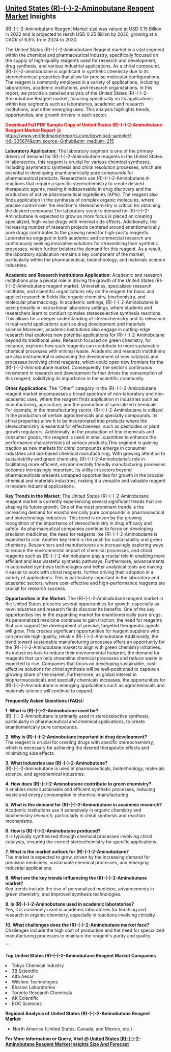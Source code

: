 <h2><a href="https://www.verifiedmarketreports.com/download-sample/?rid=335674&amp;utm_source=Github&amp;utm_medium=215" target="_blank">United States (R)-(-)-2-Aminobutane Reagent Market</a> Insights</h2><p>(R)-(-)-2-Aminobutane Reagent Market size was valued at USD 0.15 Billion in 2022 and is projected to reach USD 0.25 Billion by 2030, growing at a CAGR of 6.8% from 2024 to 2030.</p><p><p>The United States (R)-(-)-2-Aminobutane Reagent market is a vital segment within the chemical and pharmaceutical industry, specifically focused on the supply of high-quality reagents used for research and development, drug synthesis, and various industrial applications. As a chiral compound, (R)-(-)-2-aminobutane is significant in synthetic chemistry due to its stereochemical properties that allow for precise molecular configurations. The reagent is commonly employed in a variety of applications, including laboratories, academic institutions, and research organizations. In this report, we provide a detailed analysis of the United States (R)-(-)-2-Aminobutane Reagent market, focusing specifically on its applications within key segments such as laboratories, academic and research institutions, and other emerging uses. This analysis highlights trends, opportunities, and growth drivers in each sector. <p><span class=""><span style="color: #ff0000;"><strong>Download Full PDF Sample Copy of United States (R)-(-)-2-Aminobutane Reagent Market Report</strong> @ </span><a href="https://www.verifiedmarketreports.com/download-sample/?rid=335674&amp;utm_source=Github&amp;utm_medium=215" target="_blank">https://www.verifiedmarketreports.com/download-sample/?rid=335674&amp;utm_source=Github&amp;utm_medium=215</a></span></p></p><p><strong>Laboratory Application:</strong> The laboratory segment is one of the primary drivers of demand for (R)-(-)-2-Aminobutane reagents in the United States. In laboratories, this reagent is crucial for various chemical syntheses, including asymmetric synthesis and chiral resolution processes, which are essential in developing enantiomerically pure compounds for pharmaceutical products. Researchers use (R)-(-)-2-Aminobutane in reactions that require a specific stereochemistry to create desired therapeutic agents, making it indispensable in drug discovery and the production of active pharmaceutical ingredients (APIs). The reagent also finds application in the synthesis of complex organic molecules, where precise control over the reaction's stereochemistry is critical for obtaining the desired compound.The laboratory sector’s demand for (R)-(-)-2-Aminobutane is expected to grow as more focus is placed on creating specialized, high-value drugs with minimal side effects. Additionally, the increasing number of research projects centered around enantiomerically pure drugs contributes to the growing need for high-purity reagents. Laboratories engaged in both academic and commercial research are continuously seeking innovative solutions for streamlining their synthetic processes, which further bolsters the demand for this reagent. As a result, the laboratory application remains a key component of the market, particularly within the pharmaceutical, biotechnology, and materials science industries.</p><p><strong>Academic and Research Institutions Application:</strong> Academic and research institutions play a pivotal role in driving the growth of the United States (R)-(-)-2-Aminobutane reagent market. Universities, specialized research institutes, and scientific organizations rely on the reagent for basic and applied research in fields like organic chemistry, biochemistry, and molecular pharmacology. In academic settings, (R)-(-)-2-Aminobutane is used primarily in instructional laboratory settings, where students and researchers learn to conduct complex stereoselective synthesis reactions. This allows for a deeper understanding of stereochemistry and its relevance in real-world applications such as drug development and materials science.Moreover, academic institutions also engage in cutting-edge research that explores new potential applications for (R)-(-)-2-Aminobutane beyond its traditional uses. Research focused on green chemistry, for instance, explores how such reagents can contribute to more sustainable chemical processes with minimal waste. Academic and research institutions are also instrumental in advancing the development of new catalysts and processes involving chiral reagents, which could open new frontiers for the (R)-(-)-2-Aminobutane market. Consequently, the sector’s continuous investment in research and development further drives the consumption of this reagent, solidifying its importance in the scientific community.</p><p><strong>Other Applications:</strong> The "Other" category in the (R)-(-)-2-Aminobutane reagent market encompasses a broad spectrum of non-laboratory and non-academic uses, where the reagent finds application in industries such as manufacturing, agriculture, and the production of specialized chemicals. For example, in the manufacturing sector, (R)-(-)-2-Aminobutane is utilized in the production of certain agrochemicals and specialty compounds. Its chiral properties allow it to be incorporated into products where the stereochemistry is essential for effectiveness, such as pesticides or plant growth regulators. Additionally, in the production of fine chemicals and consumer goods, this reagent is used in small quantities to enhance the performance characteristics of various products.This segment is gaining traction as new markets for chiral compounds emerge in consumer industries and bio-based chemical manufacturing. With growing attention to sustainability and green chemistry, (R)-(-)-2-Aminobutane’s role in facilitating more efficient, environmentally friendly manufacturing processes becomes increasingly important. Its utility in sectors beyond pharmaceuticals presents untapped opportunities for growth in the broader chemical and materials industries, making it a versatile and valuable reagent in modern industrial applications.</p><p><strong>Key Trends in the Market:</strong> The United States (R)-(-)-2-Aminobutane reagent market is currently experiencing several significant trends that are shaping its future growth. One of the most prominent trends is the increasing demand for enantiomerically pure compounds in pharmaceutical and biotechnology industries. This trend is driven by the growing recognition of the importance of stereochemistry in drug efficacy and safety. As pharmaceutical companies continue to focus on developing precision medicines, the need for reagents like (R)-(-)-2-Aminobutane is expected to rise. Another key trend is the push for sustainability and green chemistry. Researchers and manufacturers are increasingly exploring ways to reduce the environmental impact of chemical processes, and chiral reagents such as (R)-(-)-2-Aminobutane play a crucial role in enabling more efficient and less wasteful synthetic pathways. Furthermore, advancements in automated synthesis technologies and better analytical tools are making it easier to work with chiral reagents, further driving their adoption in a variety of applications. This is particularly important in the laboratory and academic sectors, where cost-effective and high-performance reagents are crucial for research success.</p><p><strong>Opportunities in the Market:</strong> The (R)-(-)-2-Aminobutane reagent market in the United States presents several opportunities for growth, especially as new industries and research fields discover its benefits. One of the key opportunities lies in the expanding market for enantiomerically pure drugs. As personalized medicine continues to gain traction, the need for reagents that can support the development of precise, targeted therapeutic agents will grow. This creates significant opportunities for reagent suppliers who can provide high-quality, reliable (R)-(-)-2-Aminobutane.Additionally, the trend toward sustainable manufacturing processes offers an opportunity for the (R)-(-)-2-Aminobutane market to align with green chemistry initiatives. As industries look to reduce their environmental footprint, the demand for reagents that can help streamline chemical processes and reduce waste is expected to rise. Companies that focus on developing sustainable, cost-effective solutions for chiral synthesis will be well-positioned to capture a growing share of the market. Furthermore, as global interest in biopharmaceuticals and specialty chemicals increases, the opportunities for (R)-(-)-2-Aminobutane in emerging applications such as agrochemicals and materials science will continue to expand.</p><p><strong>Frequently Asked Questions (FAQs):</strong></p><p><strong>1. What is (R)-(-)-2-Aminobutane used for?</strong><br> (R)-(-)-2-Aminobutane is primarily used in stereoselective synthesis, particularly in pharmaceutical and chemical applications, to create enantiomerically pure compounds.</p><p><strong>2. Why is (R)-(-)-2-Aminobutane important in drug development?</strong><br> The reagent is crucial for creating drugs with specific stereochemistry, which is necessary for achieving the desired therapeutic effects and minimizing side effects.</p><p><strong>3. What industries use (R)-(-)-2-Aminobutane?</strong><br> (R)-(-)-2-Aminobutane is used in pharmaceuticals, biotechnology, materials science, and agrochemical industries.</p><p><strong>4. How does (R)-(-)-2-Aminobutane contribute to green chemistry?</strong><br> It enables more sustainable and efficient synthetic processes, reducing waste and energy consumption in chemical manufacturing.</p><p><strong>5. What is the demand for (R)-(-)-2-Aminobutane in academic research?</strong><br> Academic institutions use it extensively in organic chemistry and biochemistry research, particularly in chiral synthesis and reaction mechanisms.</p><p><strong>6. How is (R)-(-)-2-Aminobutane produced?</strong><br> It is typically synthesized through chemical processes involving chiral catalysts, ensuring the correct stereochemistry for specific applications.</p><p><strong>7. What is the market outlook for (R)-(-)-2-Aminobutane?</strong><br> The market is expected to grow, driven by the increasing demand for precision medicines, sustainable chemical processes, and emerging industrial applications.</p><p><strong>8. What are the key trends influencing the (R)-(-)-2-Aminobutane market?</strong><br> Key trends include the rise of personalized medicine, advancements in green chemistry, and improved synthesis technologies.</p><p><strong>9. Is (R)-(-)-2-Aminobutane used in academic laboratories?</strong><br> Yes, it is commonly used in academic laboratories for teaching and research in organic chemistry, especially in reactions involving chirality.</p><p><strong>10. What challenges does the (R)-(-)-2-Aminobutane market face?</strong><br> Challenges include the high cost of production and the need for specialized manufacturing processes to maintain the reagent's purity and quality.</p>```</p><p><strong>Top United States (R)-(-)-2-Aminobutane Reagent Market Companies</strong></p><div data-test-id=""><p><li>Tokyo Chemical Industry</li><li> 3B Scientific</li><li> Alfa Aesar</li><li> Wilshire Technologies</li><li> Bharavi Laboratories</li><li> Toronto Research Chemicals</li><li> AK Scientific</li><li> BOC Sciences</li></p><div><strong>Regional Analysis of&nbsp;United States (R)-(-)-2-Aminobutane Reagent Market</strong></div><ul><li dir="ltr"><p dir="ltr">North America&nbsp;(United States, Canada, and Mexico, etc.)</p></li></ul><p><strong>For More Information or Query, Visit @&nbsp;</strong><strong><a href="https://www.verifiedmarketreports.com/product/r-2-aminobutane-reagent-market/?utm_source=Github&amp;utm_medium=215" target="_blank">United States (R)-(-)-2-Aminobutane Reagent Market Insights Size And Forecast</a></strong></p></div>
